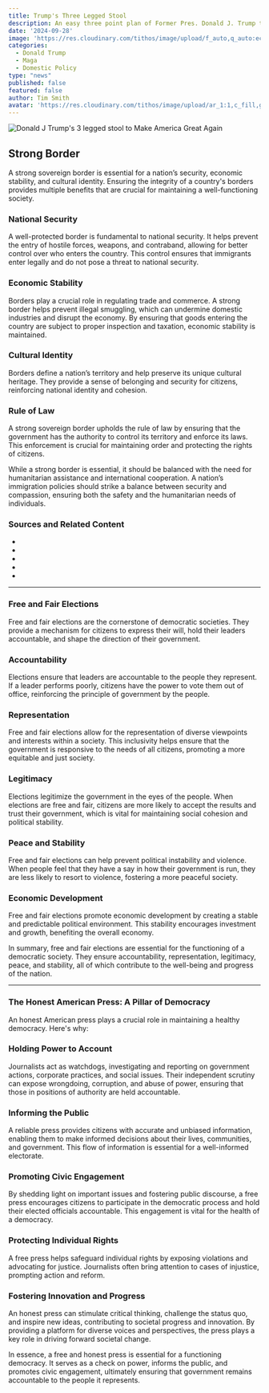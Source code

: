 ```yaml
---
title: Trump's Three Legged Stool
description: An easy three point plan of Former Pres. Donald J. Trump to Make America Great Again
date: '2024-09-28'
image: 'https://res.cloudinary.com/tithos/image/upload/f_auto,q_auto:eco/v1727639079/the-powerpuff-girls-stool-2_pobppg.webp'
categories:
  - Donald Trump
  - Maga
  - Domestic Policy
type: "news"
published: false
featured: false
author: Tim Smith
avatar: 'https://res.cloudinary.com/tithos/image/upload/ar_1:1,c_fill,g_auto,q_auto:eco,r_max,w_100/v1703907649/me_f8wxaa.avif'
---
```


<script>
  import { ExternalLink, Image } from '../lib';
</script>

<Image src="https://res.cloudinary.com/tithos/image/upload/f_auto,q_auto:eco/v1727639079/the-powerpuff-girls-stool-2_pobppg.webp" alt="Donald J Trump's 3 legged stool to Make America Great Again" />

## Strong Border

A strong sovereign border is essential for a nation’s security, economic stability, and cultural identity. Ensuring the integrity of a country's borders provides multiple benefits that are crucial for maintaining a well-functioning society.

### National Security

A well-protected border is fundamental to national security. It helps prevent the entry of hostile forces, weapons, and contraband, allowing for better control over who enters the country. This control ensures that immigrants enter legally and do not pose a threat to national security.

### Economic Stability

Borders play a crucial role in regulating trade and commerce. A strong border helps prevent illegal smuggling, which can undermine domestic industries and disrupt the economy. By ensuring that goods entering the country are subject to proper inspection and taxation, economic stability is maintained.

### Cultural Identity

Borders define a nation’s territory and help preserve its unique cultural heritage. They provide a sense of belonging and security for citizens, reinforcing national identity and cohesion.

### Rule of Law

A strong sovereign border upholds the rule of law by ensuring that the government has the authority to control its territory and enforce its laws. This enforcement is crucial for maintaining order and protecting the rights of citizens.

While a strong border is essential, it should be balanced with the need for humanitarian assistance and international cooperation. A nation’s immigration policies should strike a balance between security and compassion, ensuring both the safety and the humanitarian needs of individuals.

### Sources and Related Content

- <ExternalLink href="https://www.hoover.org/research/erosion-border-control-and-its-threat-national-sovereignty" text="The Erosion of Border Control and Its Threat to National Sovereignty - Hoover Institution" />
- <ExternalLink href="https://www.cbp.gov/newsroom/stats" text="Stats and Summaries - U.S. Customs and Border Protection" />
- <ExternalLink href="https://www.dhs.gov/topics/border-security#:~:text=Land%2C%20sea%2C%20and%20air%20borders,States'%20first%20unified%20border%20agency." text="Border Security" />
- <ExternalLink href="https://www.dhs.gov/archive/news/2020/10/29/border-wall-system-deployed-effective-and-disrupting-criminals-and-smugglers#:~:text=The%20results%20speak%20for%20themselves,areas%20where%20barriers%20are%20deployed." text="The Border Wall System is Deployed, Effective, and Disrupting Criminals and Smugglers" />
- <ExternalLink href="https://www.republicanleader.senate.gov/newsroom/remarks/sovereign-borders-matter-at-home-and-abroad" text="Sovereign Borders Matter At Home And Abroad - Republican Leader" />

---

### Free and Fair Elections

Free and fair elections are the cornerstone of democratic societies. They provide a mechanism for citizens to express their will, hold their leaders accountable, and shape the direction of their government.

### Accountability

Elections ensure that leaders are accountable to the people they represent. If a leader performs poorly, citizens have the power to vote them out of office, reinforcing the principle of government by the people.

### Representation

Free and fair elections allow for the representation of diverse viewpoints and interests within a society. This inclusivity helps ensure that the government is responsive to the needs of all citizens, promoting a more equitable and just society.

### Legitimacy

Elections legitimize the government in the eyes of the people. When elections are free and fair, citizens are more likely to accept the results and trust their government, which is vital for maintaining social cohesion and political stability.

### Peace and Stability

Free and fair elections can help prevent political instability and violence. When people feel that they have a say in how their government is run, they are less likely to resort to violence, fostering a more peaceful society.

### Economic Development

Free and fair elections promote economic development by creating a stable and predictable political environment. This stability encourages investment and growth, benefiting the overall economy.

In summary, free and fair elections are essential for the functioning of a democratic society. They ensure accountability, representation, legitimacy, peace, and stability, all of which contribute to the well-being and progress of the nation.

---

### The Honest American Press: A Pillar of Democracy

An honest American press plays a crucial role in maintaining a healthy democracy. Here's why:

### Holding Power to Account

Journalists act as watchdogs, investigating and reporting on government actions, corporate practices, and social issues. Their independent scrutiny can expose wrongdoing, corruption, and abuse of power, ensuring that those in positions of authority are held accountable.

### Informing the Public

A reliable press provides citizens with accurate and unbiased information, enabling them to make informed decisions about their lives, communities, and government. This flow of information is essential for a well-informed electorate.

### Promoting Civic Engagement

By shedding light on important issues and fostering public discourse, a free press encourages citizens to participate in the democratic process and hold their elected officials accountable. This engagement is vital for the health of a democracy.

### Protecting Individual Rights

A free press helps safeguard individual rights by exposing violations and advocating for justice. Journalists often bring attention to cases of injustice, prompting action and reform.

### Fostering Innovation and Progress

An honest press can stimulate critical thinking, challenge the status quo, and inspire new ideas, contributing to societal progress and innovation. By providing a platform for diverse voices and perspectives, the press plays a key role in driving forward societal change.

In essence, a free and honest press is essential for a functioning democracy. It serves as a check on power, informs the public, and promotes civic engagement, ultimately ensuring that government remains accountable to the people it represents.

